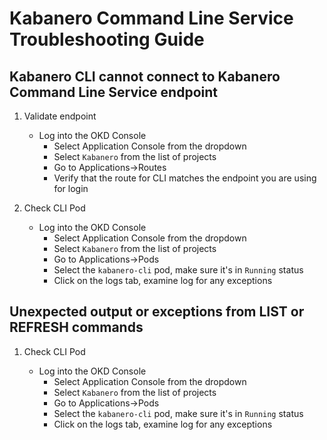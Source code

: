 # Kabanero Command Line Service Troubleshooting Guide

## Kabanero CLI cannot connect to Kabanero Command Line Service endpoint

1. Validate endpoint
    
    * Log into the OKD Console
    	* Select Application Console from the dropdown
    	* Select `Kabanero` from the list of projects
    	* Go to Applications->Routes
    	* Verify that the route for CLI matches the endpoint you are using for login
   
1.  Check CLI Pod
   
    * Log into the OKD Console
    	* Select Application Console from the dropdown
    	* Select `Kabanero` from the list of projects
    	* Go to Applications->Pods
    	* Select the `kabanero-cli` pod, make sure it's in `Running` status
    	* Click on the logs tab, examine log for any exceptions
    	
## Unexpected output or exceptions from LIST or REFRESH commands
 
1.  Check CLI Pod
   
    * Log into the OKD Console
    	* Select Application Console from the dropdown
    	* Select `Kabanero` from the list of projects
    	* Go to Applications->Pods
    	* Select the `kabanero-cli` pod, make sure it's in `Running` status
    	* Click on the logs tab, examine log for any exceptions
 

   
